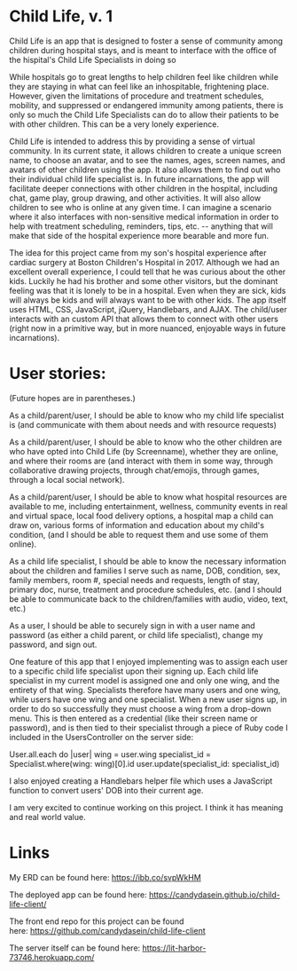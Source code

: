 
# Child Life, v. 1

Child Life is an app that is designed to foster a sense of community among children during hospital stays, and is meant to interface with the office of the hispital's Child Life Specialists in doing so

While hospitals go to great lengths to help children feel like children while they are staying in what can feel like an inhospitable, frightening place. However, given the limitations of procedure and treatment schedules, mobility, and suppressed or endangered immunity among patients, there is only so much the Child Life Specialists can do to allow their patients to be with other children. This can be a very lonely experience.

Child Life is intended to address this by providing a sense of virtual community. In its current state, it allows children to create a unique screen name, to choose an avatar, and to see the names, ages, screen names, and avatars of other children using the app. It also allows them to find out who their individual child life specialist is. In future incarnations, the app will facilitate deeper connections with other children in the hospital, including chat, game play, group drawing, and other activities. It will also allow children to see who is online at any given time. I can imagine a scenario where it also interfaces with non-sensitive medical information in order to help with treatment scheduling, reminders, tips, etc. -- anything that will make that side of the hospital experience more bearable and more fun.

The idea for this project came from my son's hospital experience after cardiac surgery at Boston Children's Hospital in 2017. Although we had an excellent overall experience, I could tell that he was curious about the other kids. Luckily he had his brother and some other visitors, but the dominant feeling was that it is lonely to be in a hospital. Even when they are sick, kids will always be kids and will always want to be with other kids.
The app itself uses HTML, CSS, JavaScript, jQuery, Handlebars, and AJAX. The child/user interacts with an custom API that allows them to connect with other users (right now in a primitive way, but in more nuanced, enjoyable ways in future incarnations).

# User stories:

(Future hopes are in parentheses.)

As a child/parent/user, I should be able to know who my child life specialist is (and communicate with them about needs and with resource requests)

As a child/parent/user, I should be able to know who the other children are who have opted into Child Life (by Screenname), whether they are online, and where their rooms are (and interact with them in some way, through collaborative drawing projects, through chat/emojis, through games, through a local social network).

As a child/parent/user, I should be able to know what hospital resources are available to me, including entertainment, wellness, community events in real and virtual space, local food delivery options, a hospital map a child can draw on, various forms of information and education about my child's condition, (and I should be able to request them and use some of them online).

As a child life specialist, I should be able to know the necessary information about the children and families I serve such as name, DOB, condition, sex, family members, room #, special needs and requests, length of stay, primary doc, nurse, treatment and procedure schedules, etc. (and I should be able to communicate back to the children/families with audio, video, text, etc.)

As a user, I should be able to securely sign in with a user name and password (as either a child parent, or child life specialist), change my password, and sign out.

One feature of this app that I enjoyed implementing was to assign each user to a specific child life specialist upon their signing up. Each child life specialist in my current model is assigned one and only one wing, and the entirety of that wing. Specialists therefore have many users and one wing, while users have one wing and one specialist. When a new user signs up, in order to do so successfully they must choose a wing from a drop-down menu. This is then entered as a credential (like their screen name or password), and is then tied to their specialist through a piece of Ruby code I included in the UsersController on the server side:

User.all.each do |user|
      wing = user.wing
      specialist_id = Specialist.where(wing: wing)[0].id
      user.update(specialist_id: specialist_id)

I also enjoyed creating a Handlebars helper file which uses a JavaScript function to convert users' DOB into their current age.

I am very excited to continue working on this project. I think it has meaning and real world value.

# Links
My ERD can be found here: https://ibb.co/svpWkHM

The deployed app can be found here: https://candydasein.github.io/child-life-client/

The front end repo for this project can be found here: https://github.com/candydasein/child-life-client

The server itself can be found here: https://lit-harbor-73746.herokuapp.com/


